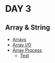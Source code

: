 # DAY 3
## Array & String
- [Arrays](./Arrays.cs)
- [Array I/O](./ArrayIO.cs)
- [Array Process](./ArrayProcess.cs)
  - [Test](./ArrayTest.cs)